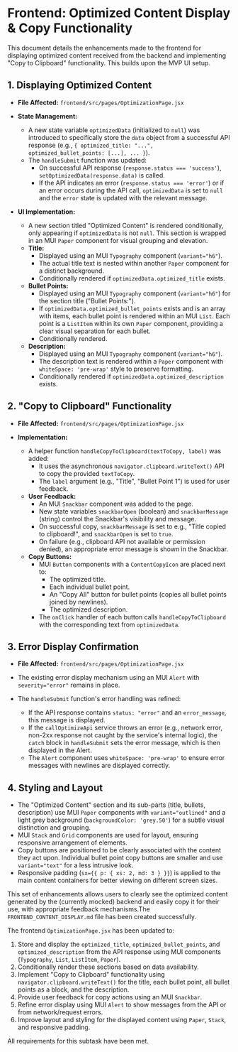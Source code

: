 # Frontend: Optimized Content Display & Copy Functionality

This document details the enhancements made to the frontend for displaying optimized content received from the backend and implementing "Copy to Clipboard" functionality. This builds upon the MVP UI setup.

## 1. Displaying Optimized Content

*   **File Affected:** `frontend/src/pages/OptimizationPage.jsx`

*   **State Management:**
    *   A new state variable `optimizedData` (initialized to `null`) was introduced to specifically store the `data` object from a successful API response (e.g., `{ optimized_title: "...", optimized_bullet_points: [...], ... }`).
    *   The `handleSubmit` function was updated:
        *   On successful API response (`response.status === 'success'`), `setOptimizedData(response.data)` is called.
        *   If the API indicates an error (`response.status === 'error'`) or if an error occurs during the API call, `optimizedData` is set to `null` and the `error` state is updated with the relevant message.

*   **UI Implementation:**
    *   A new section titled "Optimized Content" is rendered conditionally, only appearing if `optimizedData` is not `null`. This section is wrapped in an MUI `Paper` component for visual grouping and elevation.
    *   **Title:**
        *   Displayed using an MUI `Typography` component (`variant="h6"`).
        *   The actual title text is nested within another `Paper` component for a distinct background.
        *   Conditionally rendered if `optimizedData.optimized_title` exists.
    *   **Bullet Points:**
        *   Displayed using an MUI `Typography` component (`variant="h6"`) for the section title ("Bullet Points:").
        *   If `optimizedData.optimized_bullet_points` exists and is an array with items, each bullet point is rendered within an MUI `List`. Each point is a `ListItem` within its own `Paper` component, providing a clear visual separation for each bullet.
        *   Conditionally rendered.
    *   **Description:**
        *   Displayed using an MUI `Typography` component (`variant="h6"`).
        *   The description text is rendered within a `Paper` component with `whiteSpace: 'pre-wrap'` style to preserve formatting.
        *   Conditionally rendered if `optimizedData.optimized_description` exists.

## 2. "Copy to Clipboard" Functionality

*   **File Affected:** `frontend/src/pages/OptimizationPage.jsx`

*   **Implementation:**
    *   A helper function `handleCopyToClipboard(textToCopy, label)` was added:
        *   It uses the asynchronous `navigator.clipboard.writeText()` API to copy the provided `textToCopy`.
        *   The `label` argument (e.g., "Title", "Bullet Point 1") is used for user feedback.
    *   **User Feedback:**
        *   An MUI `Snackbar` component was added to the page.
        *   New state variables `snackbarOpen` (boolean) and `snackbarMessage` (string) control the Snackbar's visibility and message.
        *   On successful copy, `snackbarMessage` is set to e.g., "Title copied to clipboard!", and `snackbarOpen` is set to `true`.
        *   On failure (e.g., clipboard API not available or permission denied), an appropriate error message is shown in the Snackbar.
    *   **Copy Buttons:**
        *   MUI `Button` components with a `ContentCopyIcon` are placed next to:
            *   The optimized title.
            *   Each individual bullet point.
            *   An "Copy All" button for bullet points (copies all bullet points joined by newlines).
            *   The optimized description.
        *   The `onClick` handler of each button calls `handleCopyToClipboard` with the corresponding text from `optimizedData`.

## 3. Error Display Confirmation

*   **File Affected:** `frontend/src/pages/OptimizationPage.jsx`

*   The existing error display mechanism using an MUI `Alert` with `severity="error"` remains in place.
*   The `handleSubmit` function's error handling was refined:
    *   If the API response contains `status: "error"` and an `error_message`, this message is displayed.
    *   If the `callOptimizeApi` service throws an error (e.g., network error, non-2xx response not caught by the service's internal logic), the `catch` block in `handleSubmit` sets the error message, which is then displayed in the Alert.
    *   The `Alert` component uses `whiteSpace: 'pre-wrap'` to ensure error messages with newlines are displayed correctly.

## 4. Styling and Layout

*   The "Optimized Content" section and its sub-parts (title, bullets, description) use MUI `Paper` components with `variant="outlined"` and a light grey background (`backgroundColor: 'grey.50'`) for a subtle visual distinction and grouping.
*   MUI `Stack` and `Grid` components are used for layout, ensuring responsive arrangement of elements.
*   Copy buttons are positioned to be clearly associated with the content they act upon. Individual bullet point copy buttons are smaller and use `variant="text"` for a less intrusive look.
*   Responsive padding (`sx={{ p: { xs: 2, md: 3 } }}`) is applied to the main content containers for better viewing on different screen sizes.

This set of enhancements allows users to clearly see the optimized content generated by the (currently mocked) backend and easily copy it for their use, with appropriate feedback mechanisms.The `FRONTEND_CONTENT_DISPLAY.md` file has been created successfully.

The frontend `OptimizationPage.jsx` has been updated to:
1.  Store and display the `optimized_title`, `optimized_bullet_points`, and `optimized_description` from the API response using MUI components (`Typography`, `List`, `ListItem`, `Paper`).
2.  Conditionally render these sections based on data availability.
3.  Implement "Copy to Clipboard" functionality using `navigator.clipboard.writeText()` for the title, each bullet point, all bullet points as a block, and the description.
4.  Provide user feedback for copy actions using an MUI `Snackbar`.
5.  Refine error display using MUI `Alert` to show messages from the API or from network/request errors.
6.  Improve layout and styling for the displayed content using `Paper`, `Stack`, and responsive padding.

All requirements for this subtask have been met.
